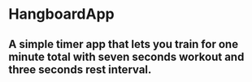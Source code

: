# HangboardApp

## A simple timer app that lets you train for one minute total with seven seconds workout and three seconds rest interval.

